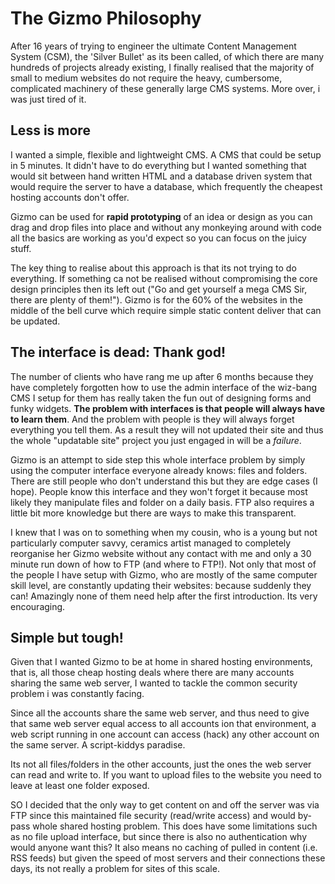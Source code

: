 # The Gizmo Philosophy

After 16 years of trying to engineer the ultimate Content Management System (CSM), the 'Silver Bullet' as its been called, of which there are many hundreds of projects already existing, I finally realised that the majority of small to medium websites do not require the heavy, cumbersome, complicated machinery of these generally large CMS systems. More over, i was just tired of it. 

## Less is more

I wanted a simple, flexible and lightweight CMS. A CMS that could be setup in 5 minutes. It didn't have to do everything but I wanted something that would sit between hand written HTML and a database driven system that would require the server to have a database, which frequently the cheapest hosting accounts don't offer.

Gizmo can be used for **rapid prototyping** of an idea or design as you can drag and drop files into place and without any monkeying around with code all the basics are working as you'd expect so you can focus on the juicy stuff.

The key thing to realise about this approach is that its not trying to do everything. If something ca not be realised without compromising the core design principles then its left out ("Go and get yourself a mega CMS Sir, there are plenty of them!"). Gizmo is for the 60% of the websites in the middle of the bell curve which require simple static content deliver that can be updated.

## The interface is dead: Thank god!

The number of clients who have rang me up after 6 months because they have completely forgotten how to use the admin interface of the wiz-bang CMS I setup for them has really taken the fun out of designing forms and funky widgets. **The problem with interfaces is that people will always have to learn them**. And the problem with people is they will always forget everything you tell them. As a result they will not updated their site and thus the whole "updatable site" project you just engaged in will be a _failure_.

Gizmo is an attempt to side step this whole interface problem by simply using the computer interface everyone already knows: files and folders. There are still people who don't understand this but they are edge cases (I hope). People know this interface and they won't forget it because most likely they manipulate files and folder on a daily basis. FTP also requires a little bit more knowledge but there are ways to make this transparent.

I knew that I was on to something when my cousin, who is a young but not particularly computer savvy, ceramics artist managed to completely reorganise her Gizmo website without any contact with me and only a 30 minute run down of how to FTP (and where to FTP!). Not only that most of the people I have setup with Gizmo, who are mostly of the same computer skill level, are constantly updating their websites: because suddenly they can! Amazingly none of them need help after the first introduction. Its very encouraging.

## Simple but tough!

Given that I wanted Gizmo to be at home in shared hosting environments, that is, all those cheap hosting deals where there are many accounts sharing the same web server, I wanted to tackle the common security problem i was constantly facing. 

Since all the accounts share the same web server, and thus need to give that same web server equal access to all accounts ion that environment, a web script running in one account can access (hack) any other account on the same server. A script-kiddys paradise. 

Its not all files/folders in the other accounts, just the ones the web server can read and write to. If you want to upload files to the website you need to leave at least one folder exposed. 

SO I decided that the only way to get content on and off the server was via FTP since this maintained file security (read/write access) and would by-pass whole shared hosting problem. This does have some limitations such as no file upload interface, but since there is also no authentication why would anyone want this? It also means no caching of pulled in content (i.e. RSS feeds) but given the speed of most servers and their connections these days, its not really a problem for sites of this scale.